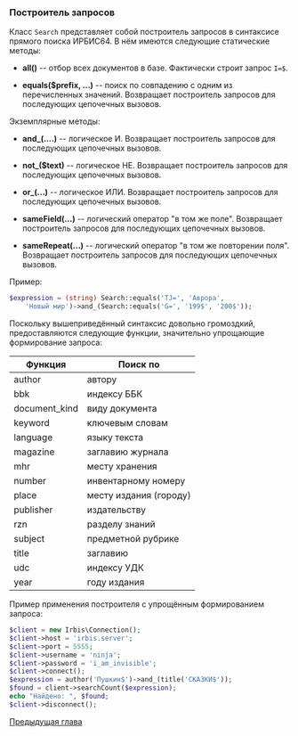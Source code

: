 ### Построитель запросов

Класс `Search` представляет собой построитель запросов в синтаксисе прямого поиска ИРБИС64. В нём имеются следующие статические методы:

* **all()** -- отбор всех документов в базе. Фактически строит запрос `I=$`.

* **equals($prefix, ...)** -- поиск по совпадению с одним из перечисленных значений. Возвращает построитель запросов для последующих цепочечных вызовов.

Экземплярные методы:

* **and_(....)** -- логическое И. Возвращает построитель запросов для последующих цепочечных вызовов.

* **not_($text)** -- логическое НЕ. Возвращает построитель запросов для последующих цепочечных вызовов.

* **or_(...)** -- логическое ИЛИ. Возвращает построитель запросов для последующих цепочечных вызовов.

* **sameField(...)** -- логический оператор "в том же поле". Возвращает построитель запросов для последующих цепочечных вызовов.

* **sameRepeat(...)** -- логический оператор "в том же повторении поля". Возвращает построитель запросов для последующих цепочечных вызовов.

Пример:

```php
$expression = (string) Search::equals('TJ=', 'Аврора', 
    'Новый мир')->and_(Search::equals('G=', '199$', '200$'));
```

Поскольку вышеприведённый синтаксис довольно громоздкий, предоставляются следующие функции, значительно упрощающие формирование запроса:

| Функция       | Поиск по 
|---------------|---------
| author        | автору
| bbk           | индексу ББК
| document_kind | виду документа
| keyword       | ключевым словам
| language      | языку текста
| magazine      | заглавию журнала
| mhr           | месту хранения
| number        | инвентарному номеру
| place         | месту издания (городу)
| publisher     | издательству
| rzn           | разделу знаний
| subject       | предметной рубрике
| title         | заглавию
| udc           | индексу УДК
| year          | году издания

Пример применения построителя с упрощённым формированием запроса:

```php
$client = new Irbis\Connection();
$client->host = 'irbis.server';
$client->port = 5555;
$client->username = 'ninja';
$client->password = 'i_am_invisible';
$client->connect();
$expression = author('Пушкин$')->and_(title('СКАЗКИ$'));
$found = client->searchCount($expression);
echo "Найдено: ", $found;
$client->disconnect();
```

[Предыдущая глава](chapter4.md)
